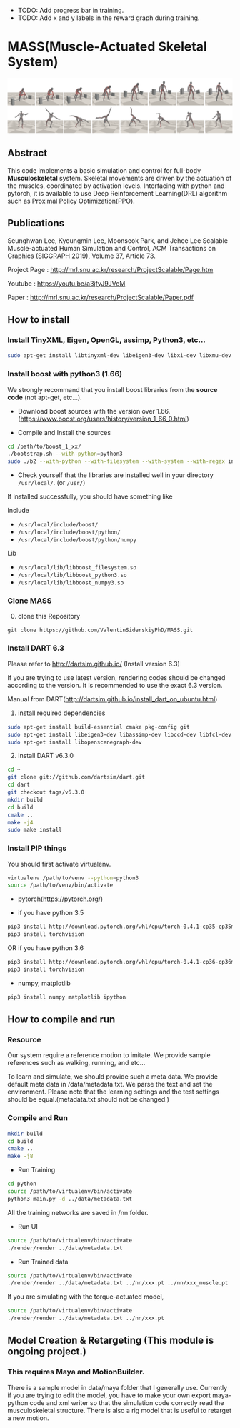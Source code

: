 - TODO:  Add progress bar in training.
- TODO:  Add x and y labels in the reward graph during training.

# MASS(Muscle-Actuated Skeletal System)

![Teaser](png/Teaser.png)
## Abstract

This code implements a basic simulation and control for full-body **Musculoskeletal** system. Skeletal movements are driven by the actuation of the muscles, coordinated by activation levels. Interfacing with python and pytorch, it is available to use Deep Reinforcement Learning(DRL) algorithm such as Proximal Policy Optimization(PPO).

## Publications

Seunghwan Lee, Kyoungmin Lee, Moonseok Park, and Jehee Lee 
Scalable Muscle-actuated Human Simulation and Control, 
ACM Transactions on Graphics (SIGGRAPH 2019), Volume 37, Article 73. 

Project Page : http://mrl.snu.ac.kr/research/ProjectScalable/Page.htm

Youtube : https://youtu.be/a3jfyJ9JVeM

Paper : http://mrl.snu.ac.kr/research/ProjectScalable/Paper.pdf

## How to install

### Install TinyXML, Eigen, OpenGL, assimp, Python3, etc...

```bash
sudo apt-get install libtinyxml-dev libeigen3-dev libxi-dev libxmu-dev freeglut3-dev libassimp-dev libpython3-dev python3-tk python3-numpy virtualenv ipython3 cmake-curses-gui
```

### Install boost with python3 (1.66)

We strongly recommand that you install boost libraries from the **source code**
(not apt-get, etc...).

- Download boost sources with the version over 1.66.(https://www.boost.org/users/history/version_1_66_0.html)

- Compile and Install the sources

```bash
cd /path/to/boost_1_xx/
./bootstrap.sh --with-python=python3
sudo ./b2 --with-python --with-filesystem --with-system --with-regex install
```

- Check yourself that the libraries are installed well in your directory `/usr/local/`. (or `/usr/`)

If installed successfully, you should have something like

Include

* `/usr/local/include/boost/`
* `/usr/local/include/boost/python/`
* `/usr/local/include/boost/python/numpy`

Lib 

* `/usr/local/lib/libboost_filesystem.so`
* `/usr/local/lib/libboost_python3.so`
* `/usr/local/lib/libboost_numpy3.so`

### Clone MASS ###

0. clone this Repository

```bach
git clone https://github.com/ValentinSiderskiyPhD/MASS.git
```

### Install DART 6.3

Please refer to http://dartsim.github.io/ (Install version 6.3)

If you are trying to use latest version, rendering codes should be changed according to the version. It is recommended to use the exact 6.3 version.

Manual from DART(http://dartsim.github.io/install_dart_on_ubuntu.html)
1. install required dependencies

```bash
sudo apt-get install build-essential cmake pkg-config git
sudo apt-get install libeigen3-dev libassimp-dev libccd-dev libfcl-dev libboost-regex-dev libboost-system-dev
sudo apt-get install libopenscenegraph-dev
```
2. install DART v6.3.0

```bash
cd ~
git clone git://github.com/dartsim/dart.git
cd dart
git checkout tags/v6.3.0
mkdir build
cd build
cmake ..
make -j4
sudo make install
```

### Install PIP things

You should first activate virtualenv.
```bash
virtualenv /path/to/venv --python=python3
source /path/to/venv/bin/activate
```
- pytorch(https://pytorch.org/)

- if you have python 3.5
```bash
pip3 install http://download.pytorch.org/whl/cpu/torch-0.4.1-cp35-cp35m-linux_x86_64.whl 
pip3 install torchvision
```
OR if you have python 3.6
```bash
pip3 install http://download.pytorch.org/whl/cpu/torch-0.4.1-cp36-cp36m-linux_x86_64.whl
pip3 install torchvision
```


- numpy, matplotlib

```bash
pip3 install numpy matplotlib ipython
```

## How to compile and run

### Resource

Our system require a reference motion to imitate. We provide sample references such as walking, running, and etc... 

To learn and simulate, we should provide such a meta data. We provide default meta data in /data/metadata.txt. We parse the text and set the environment. Please note that the learning settings and the test settings should be equal.(metadata.txt should not be changed.)


### Compile and Run

```bash
mkdir build
cd build
cmake .. 
make -j8
```

- Run Training
```bash
cd python
source /path/to/virtualenv/bin/activate
python3 main.py -d ../data/metadata.txt
```

All the training networks are saved in /nn folder.

- Run UI
```bash
source /path/to/virtualenv/bin/activate
./render/render ../data/metadata.txt
```

- Run Trained data
```bash
source /path/to/virtualenv/bin/activate
./render/render ../data/metadata.txt ../nn/xxx.pt ../nn/xxx_muscle.pt
```

If you are simulating with the torque-actuated model, 
```bash
source /path/to/virtualenv/bin/activate
./render/render ../data/metadata.txt ../nn/xxx.pt
```


## Model Creation & Retargeting (This module is ongoing project.)

### This requires Maya and MotionBuilder.

There is a sample model in data/maya folder that I generally use. Currently if you are trying to edit the model, you have to make your own export maya-python code and xml writer so that the simulation code correctly read the musculoskeletal structure. 
There is also a rig model that is useful to retarget a new motion. 
